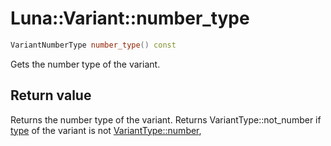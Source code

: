 # Luna::Variant::number_type

```c++
VariantNumberType number_type() const
```

Gets the number type of the variant. 



## Return value
Returns the number type of the variant. Returns VariantType::not_number if [type](class_luna_1_1_variant_1a9d24401239f10fa7d53b0e0a53eb90b8.md) of the variant is not [VariantType::number](group___runtime_1ggac1ce0b9d7902d01bfd860c08aed25233ab1bc248a7ff2b2e95569f56de68615df.md), 

